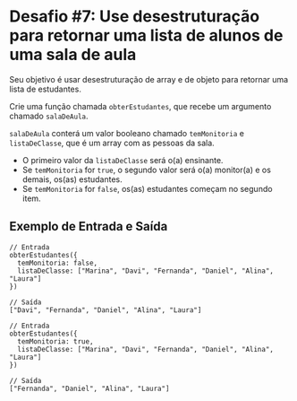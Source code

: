 # Desafio #7: Use desestruturação para retornar uma lista de alunos de uma sala de aula

Seu objetivo é usar desestruturação de array e de objeto para retornar uma lista de estudantes.

Crie uma função chamada `obterEstudantes`, que recebe um argumento chamado `salaDeAula`.

`salaDeAula` conterá um valor booleano chamado `temMonitoria` e `listaDeClasse`, que é um array com as pessoas da sala.

- O primeiro valor da `listaDeClasse` será o(a) ensinante.
- Se `temMonitoria` for `true`, o segundo valor será o(a) monitor(a) e os demais, os(as) estudantes.
- Se `temMonitoria` for `false`, os(as) estudantes começam no segundo item.

## Exemplo de Entrada e Saída

```console
// Entrada
obterEstudantes({
  temMonitoria: false,
  listaDeClasse: ["Marina", "Davi", "Fernanda", "Daniel", "Alina", "Laura"]
})

// Saída
["Davi", "Fernanda", "Daniel", "Alina", "Laura"]
```

```console
// Entrada
obterEstudantes({
  temMonitoria: true,
  listaDeClasse: ["Marina", "Davi", "Fernanda", "Daniel", "Alina", "Laura"]
})

// Saída
["Fernanda", "Daniel", "Alina", "Laura"]
```
